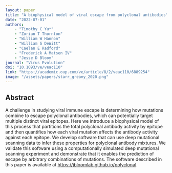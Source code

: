 ```yaml
---
layout: paper
title: "A biophysical model of viral escape from polyclonal antibodies"
date: "2022-07-01"
authors: 
    - "Timothy C Yu*"
    - "Zorian T Thornton"
    - "William W Hannon"
    - "William S DeWitt"
    - "Caelan E Radford"
    - "Frederick A Matsen IV"
    - "Jesse D Bloom"
journal: "Virus Evolution"
doi: "10.1093/ve/veac110"
link: "https://academic.oup.com/ve/article/8/2/veac110/6889254"
image: "/assets/papers/starr_greany_2020.png"
---
```


## Abstract

A challenge in studying viral immune escape is determining how mutations combine to escape polyclonal antibodies, which can potentially target multiple distinct viral epitopes. Here we introduce a biophysical model of this process that partitions the total polyclonal antibody activity by epitope and then quantifies how each viral mutation affects the antibody activity against each epitope. We develop software that can use deep mutational scanning data to infer these properties for polyclonal antibody mixtures. We validate this software using a computationally simulated deep mutational scanning experiment and demonstrate that it enables the prediction of escape by arbitrary combinations of mutations. The software described in this paper is available at https://jbloomlab.github.io/polyclonal.
